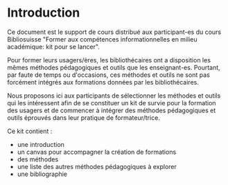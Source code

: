 # Introduction

Ce document est le support de cours distribué aux participant-es du cours Bibliosuisse "Former aux compétences informationnelles en milieu académique: kit pour se lancer". 

Pour former leurs usagers/ères, les bibliothécaires ont a disposition les mêmes méthodes pédagogiques et outils que les enseignant-es. Pourtant, par faute de temps ou d'occasions, ces méthodes et outils ne sont pas forcément intégrés aux formations données par les bibliothécaires. 

Nous proposons ici aux participants de sélectionner les  méthodes et outils qui les intéressent afin de se constituer un kit de survie pour la formation des usagers et de commencer à intégrer des méthodes pédagogiques et outils éprouvés dans leur pratique de formateur/trice.

Ce kit contient :
- une introduction
- un canvas pour accompagner la création de formations
- des méthodes
- une liste des autres méthodes pédagogiques à explorer
- une bibliographie 

<div style="page-break-after: always;"></div>

